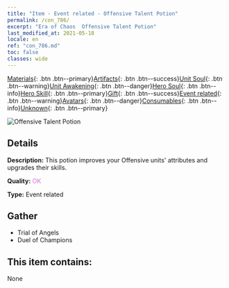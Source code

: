 ```yaml
---
title: "Item - Event related - Offensive Talent Potion"
permalink: /con_786/
excerpt: "Era of Chaos  Offensive Talent Potion"
last_modified_at: 2021-05-18
locale: en
ref: "con_786.md"
toc: false
classes: wide
---
```

 [Materials](/Items/){: .btn .btn--primary}[Artifacts](/Items/Artifacts/){: .btn .btn--success}[Unit Soul](/Items/UnitSoul/){: .btn .btn--warning}[Unit Awakening](/Items/UnitAwakening/){: .btn .btn--danger}[Hero Soul](/Items/HeroSoul/){: .btn .btn--info}[Hero Skill](/Items/HeroSkill/){: .btn .btn--primary}[Gift](/Items/Gift/){: .btn .btn--success}[Event related](/Items/Events/){: .btn .btn--warning}[Avatars](/Items/Avatars/){: .btn .btn--danger}[Consumables](/Items/Consumables/){: .btn .btn--info}[Unknown](/Items/Unknown/){: .btn .btn--primary}

 ![Offensive Talent Potion](/images/t/i_3044.png)

## Details
 **Description:** This potion improves your Offensive units' attributes and upgrades their skills.

 **Quality:** <span style="color: #DA70D6">OK</span>

 **Type:** Event related

## Gather

*    Trial of Angels 
*    Duel of Champions 

## This item contains:

  None

